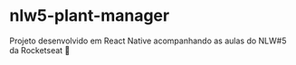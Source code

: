 # nlw5-plant-manager
Projeto desenvolvido em React Native acompanhando as aulas do NLW#5 da Rocketseat 🚀
